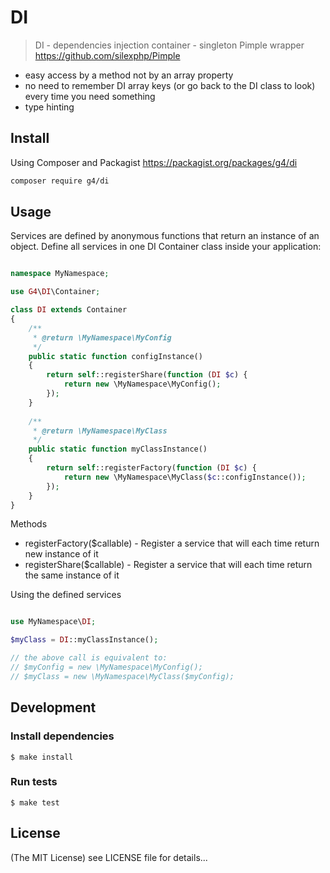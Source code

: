 DI
==========

> DI - dependencies injection container - singleton Pimple wrapper
https://github.com/silexphp/Pimple
* easy access by a method not by an array property
* no need to remember DI array keys (or go back to the DI class to look) every time you need something
* type hinting

## Install

Using Composer and Packagist
https://packagist.org/packages/g4/di

```sh
composer require g4/di
```

## Usage

Services are defined by anonymous functions that return an instance of an object. Define all services in one DI Container class inside your application:
```php

namespace MyNamespace;

use G4\DI\Container;

class DI extends Container
{
    /**
     * @return \MyNamespace\MyConfig
     */
    public static function configInstance()
    {
        return self::registerShare(function (DI $c) {
            return new \MyNamespace\MyConfig();
        });
    }
    
    /**
     * @return \MyNamespace\MyClass
     */
    public static function myClassInstance()
    {
        return self::registerFactory(function (DI $c) {
            return new \MyNamespace\MyClass($c::configInstance());
        });
    }
}
```
Methods
* registerFactory($callable) - Register a service that will each time return new instance of it
* registerShare($callable) - Register a service that will each time return the same instance of it


Using the defined services
```php

use MyNamespace\DI;

$myClass = DI::myClassInstance();

// the above call is equivalent to:
// $myConfig = new \MyNamespace\MyConfig();
// $myClass = new \MyNamespace\MyClass($myConfig);
```

## Development

### Install dependencies

    $ make install

### Run tests

    $ make test

## License

(The MIT License)
see LICENSE file for details...
